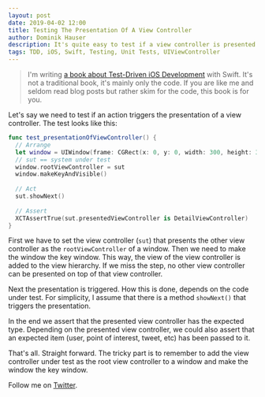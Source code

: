 ```yaml
---
layout: post
date: 2019-04-02 12:00
title: Testing The Presentation Of A View Controller
author: Dominik Hauser
description: It's quite easy to test if a view controller is presented on screen after some action. Here is how this works.
tags: TDD, iOS, Swift, Testing, Unit Tests, UIViewController
---
```


> I'm writing [a book about Test-Driven iOS Development](https://leanpub.com/tddfakebookforios) with Swift. It's not a traditional book, it's mainly only the code. If you are like me and seldom read blog posts but rather skim for the code, this book is for you.

Let's say we need to test if an action triggers the presentation of a view controller. The test looks like this:

```swift
func test_presentationOfViewController() {
  // Arrange
  let window = UIWindow(frame: CGRect(x: 0, y: 0, width: 300, height: 300))
  // sut == system under test
  window.rootViewController = sut
  window.makeKeyAndVisible()
    
  // Act
  sut.showNext()
    
  // Assert
  XCTAssertTrue(sut.presentedViewController is DetailViewController)
}
```

First we have to set the view controller (`sut`) that presents the other view controller as the `rootViewController` of a window. Then we need to make the window the key window. This way, the view of the view controller is added to the view hierarchy. If we miss the step, no other view controller can be presented on top of that view controller.

Next the presentation is triggered. How this is done, depends on the code under test. For simplicity, I assume that there is a method `showNext()` that triggers the presentation.

In the end we assert that the presented view controller has the expected type. Depending on the presented view controller, we could also assert that an expected item (user, point of interest, tweet, etc) has been passed to it.

That's all. Straight forward. The tricky part is to remember to add the view controller under test as the root view controller to a window and make the window the key window.

Follow me on [Twitter](https://www.twitter.com/dasdom).
